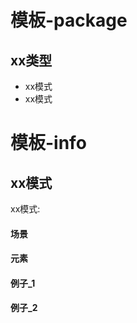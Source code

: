 # 模板-package

## xx类型

- xx模式
- xx模式



# 模板-info

## xx模式

xx模式:

#### 场景

#### 元素

#### 例子_1

#### 例子_2
